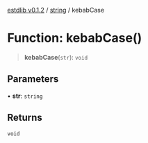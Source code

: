 [estdlib v0.1.2](../wiki/Home) / [string](../wiki/string) / kebabCase

# Function: kebabCase()

> **kebabCase**(`str`): `void`

## Parameters

• **str**: `string`

## Returns

`void`
